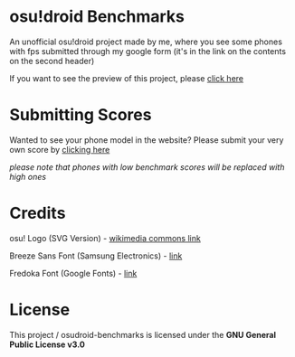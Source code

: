 # osu!droid Benchmarks
An unofficial osu!droid project made by me, where you see some phones with fps submitted through my google form (it's in the link on the contents on the second header)

If you want to see the preview of this project, please [click here](https://paytouse.github.io/osudroid-benchmarks/index.html)

# Submitting Scores
Wanted to see your phone model in the website? Please submit your very own score by [clicking here](https://forms.gle/1vbqbEbiLirCobmC6)

*please note that phones with low benchmark scores will be replaced with high ones*

# Credits
osu! Logo (SVG Version) - [wikimedia commons link](https://commons.m.wikimedia.org/wiki/File:Osu!_Logo_2016.svg)

Breeze Sans Font (Samsung Electronics) - [link](https://developer.samsung.com/one-ui-watch-tizen/visual/typography.html)

Fredoka Font (Google Fonts) - [link](https://fonts.google.com/specimen/Fredoka)

# License
This project / osudroid-benchmarks is licensed under the **GNU General Public License v3.0**
